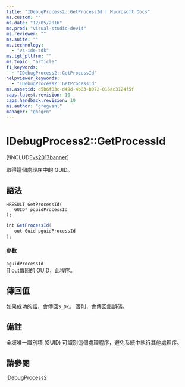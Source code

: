 ```yaml
---
title: "IDebugProcess2::GetProcessId | Microsoft Docs"
ms.custom: ""
ms.date: "12/05/2016"
ms.prod: "visual-studio-dev14"
ms.reviewer: ""
ms.suite: ""
ms.technology: 
  - "vs-ide-sdk"
ms.tgt_pltfrm: ""
ms.topic: "article"
f1_keywords: 
  - "IDebugProcess2::GetProcessId"
helpviewer_keywords: 
  - "IDebugProcess2::GetProcessId"
ms.assetid: d5b6f03c-d49d-4b83-b072-016ac3124f5f
caps.latest.revision: 10
caps.handback.revision: 10
ms.author: "gregvanl"
manager: "ghogen"
---
```

# IDebugProcess2::GetProcessId
[!INCLUDE[vs2017banner](../../../code-quality/includes/vs2017banner.md)]

取得這個處理序中的 GUID。  
  
## 語法  
  
```cpp#  
HRESULT GetProcessId(  
   GUID* pguidProcessId  
);  
```  
  
```c#  
int GetProcessId(  
   out Guid pguidProcessId  
);  
```  
  
#### 參數  
 `pguidProcessId`  
 \[\] out傳回的 GUID，此程序。  
  
## 傳回值  
 如果成功的話，會傳回`S_OK`。 否則，會傳回錯誤碼。  
  
## 備註  
 全域唯一識別項 \(GUID\) 可識別這個處理程序，避免系統中執行其他處理序。  
  
## 請參閱  
 [IDebugProcess2](../../../extensibility/debugger/reference/idebugprocess2.md)